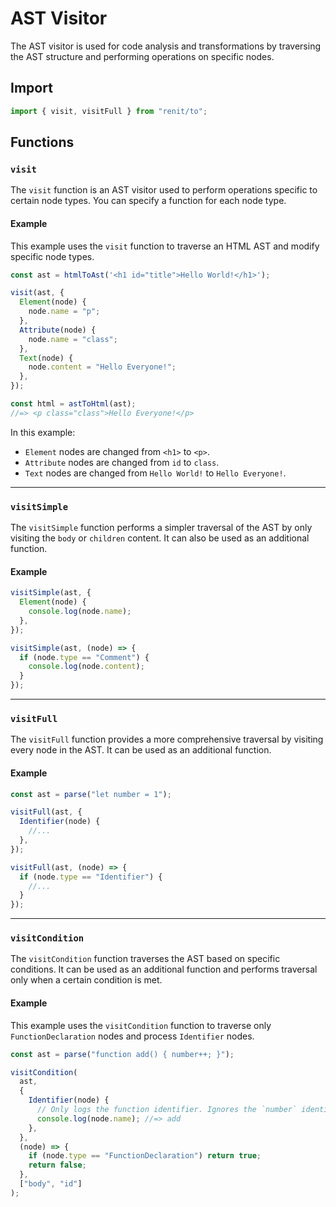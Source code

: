 # AST Visitor

The AST visitor is used for code analysis and transformations by traversing the AST structure and performing operations on specific nodes.

## Import

```js
import { visit, visitFull } from "renit/to";
```

## Functions

### `visit`

The `visit` function is an AST visitor used to perform operations specific to certain node types. You can specify a function for each node type.

#### Example

This example uses the `visit` function to traverse an HTML AST and modify specific node types.

```js
const ast = htmlToAst('<h1 id="title">Hello World!</h1>');

visit(ast, {
  Element(node) {
    node.name = "p";
  },
  Attribute(node) {
    node.name = "class";
  },
  Text(node) {
    node.content = "Hello Everyone!";
  },
});

const html = astToHtml(ast);
//=> <p class="class">Hello Everyone!</p>
```

In this example:

- `Element` nodes are changed from `<h1>` to `<p>`.
- `Attribute` nodes are changed from `id` to `class`.
- `Text` nodes are changed from `Hello World!` to `Hello Everyone!`.

---

### `visitSimple`

The `visitSimple` function performs a simpler traversal of the AST by only visiting the `body` or `children` content. It can also be used as an additional function.

#### Example

```js
visitSimple(ast, {
  Element(node) {
    console.log(node.name);
  },
});
```

```js
visitSimple(ast, (node) => {
  if (node.type == "Comment") {
    console.log(node.content);
  }
});
```

---

### `visitFull`

The `visitFull` function provides a more comprehensive traversal by visiting every node in the AST. It can be used as an additional function.

#### Example

```js
const ast = parse("let number = 1");

visitFull(ast, {
  Identifier(node) {
    //...
  },
});

visitFull(ast, (node) => {
  if (node.type == "Identifier") {
    //...
  }
});
```

---

### `visitCondition`

The `visitCondition` function traverses the AST based on specific conditions. It can be used as an additional function and performs traversal only when a certain condition is met.

#### Example

This example uses the `visitCondition` function to traverse only `FunctionDeclaration` nodes and process `Identifier` nodes.

```js
const ast = parse("function add() { number++; }");

visitCondition(
  ast,
  {
    Identifier(node) {
      // Only logs the function identifier. Ignores the `number` identifier.
      console.log(node.name); //=> add
    },
  },
  (node) => {
    if (node.type == "FunctionDeclaration") return true;
    return false;
  },
  ["body", "id"]
);
```
